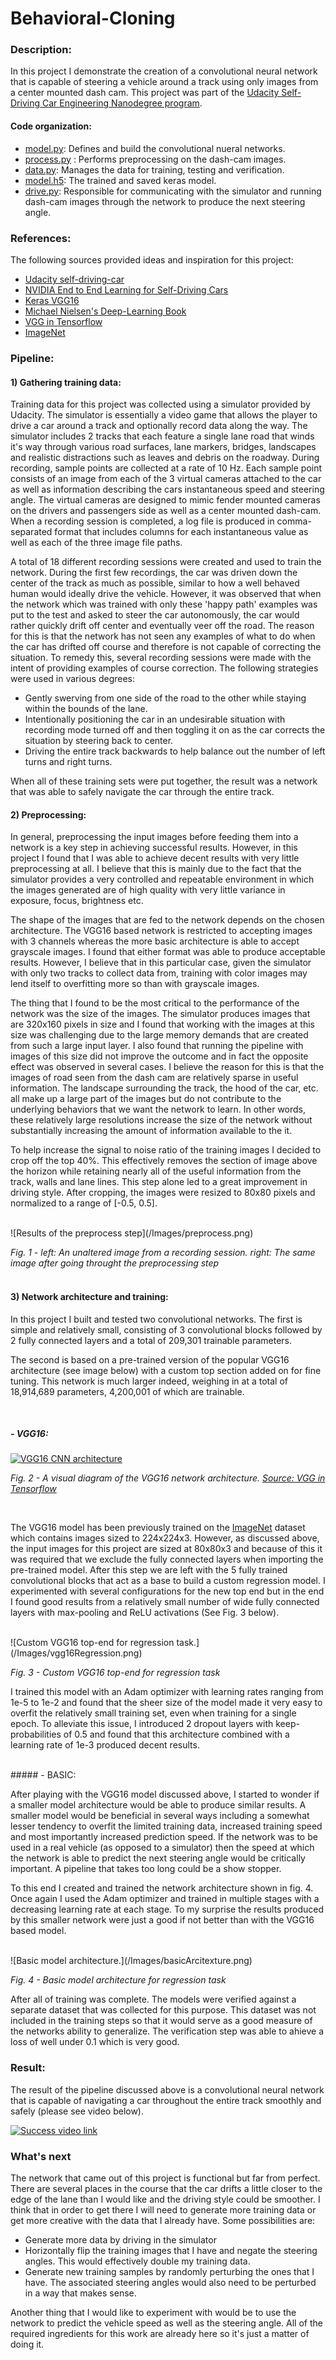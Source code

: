 # Behavioral-Cloning

### Description:
In this project I demonstrate the creation of a convolutional neural network that is capable of steering a vehicle around a track using only images from a center mounted dash cam. This project was part of the [Udacity Self-Driving Car Engineering Nanodegree program](https://www.udacity.com/course/self-driving-car-engineer-nanodegree--nd013).

#### Code organization:
- [model.py](./model.py): Defines and build the convolutional nueral networks.
- [process.py](./process.py) : Performs preprocessing on the dash-cam images.
- [data.py](./data.py): Manages the data for training, testing and verification.
- [model.h5](./model.h5): The trained and saved keras model.
- [drive.py](./drive.py): Responsible for communicating with the simulator and running dash-cam images through the network to produce the next steering angle.

### References:
The following sources provided ideas and inspiration for this project:

- [Udacity self-driving-car](https://github.com/udacity/self-driving-car)
- [NVIDIA End to End Learning for Self-Driving Cars](https://arxiv.org/pdf/1604.07316v1.pdf)
- [Keras VGG16](https://keras.io/applications/)
- [Michael Nielsen's Deep-Learning Book](http://neuralnetworksanddeeplearning.com/chap3.html)
- [VGG in Tensorflow](https://www.cs.toronto.edu/~frossard/post/vgg16/)
- [ImageNet](http://www.image-net.org)

### Pipeline:

#### 1) Gathering training data:
Training data for this project was collected using a simulator provided by Udacity. The simulator is essentially a video game that allows the player to drive a car around a track and optionally record data along the way. The simulator includes 2 tracks that each feature a single lane road that winds it's way through various road surfaces, lane markers, bridges, landscapes and realistic distractions such as leaves and debris on the roadway. During recording, sample points are collected at a rate of 10 Hz. Each sample point consists of an image from each of the 3 virtual cameras attached to the car as well as information describing the cars instantaneous speed and steering angle. The virtual cameras are designed to mimic fender mounted cameras on the drivers and passengers side as well as a center mounted dash-cam. When a recording session is completed, a log file is produced in comma-separated format that includes columns for each instantaneous value as well as each of the three image file paths.

A total of 18 different recording sessions were created and used to train the network. During the first few recordings, the car was driven down the center of the track as much as possible, similar to how a well behaved human would ideally drive the vehicle. However, it was observed that when the network which was trained with only these 'happy path' examples was put to the test and asked to steer the car autonomously, the car would rather quickly drift off center and eventually veer off the road. The reason for this is that the network has not seen any examples of what to do when the car has drifted off course and therefore is not capable of correcting the situation. To remedy this, several recording sessions were made with the intent of providing examples of course correction. The following strategies were used in various degrees:

- Gently swerving from one side of the road to the other while staying within the bounds of the lane. 
- Intentionally positioning the car in an undesirable situation with recording mode turned off and then toggling it on as the car corrects the situation by steering back to center. 
- Driving the entire track backwards to help balance out the number of left turns and right turns.  
 
When all of these training sets were put together, the result was a network that was able to safely navigate the car through the entire track.

#### 2) Preprocessing:
In general, preprocessing the input images before feeding them into a network is a key step in achieving successful results. However, in this project I found that I was able to achieve decent results with very little preprocessing at all. I believe that this is mainly due to the fact that the simulator provides a very controlled and repeatable environment in which the images generated are of high quality with very little variance in exposure, focus, brightness etc. 
 
The shape of the images that are fed to the network depends on the chosen architecture. The VGG16 based network is restricted to accepting images with 3 channels whereas the more basic architecture is able to accept grayscale images. I found that either format was able to produce acceptable results. However, I believe that in this particular case, given the simulator with only two tracks to collect data from, training with color images may lend itself to overfitting more so than with grayscale images.  
 
The thing that I found to be the most critical to the performance of the network was the size of the images. The simulator produces images that are 320x160 pixels in size and I found that working with the images at this size was challenging due to the large memory demands that are created from such a large input layer. I also found that running the pipeline with images of this size did not improve the outcome and in fact the opposite effect was observed in several cases. I believe the reason for this is that the images of road seen from the dash cam are relatively sparse in useful information. The landscape surrounding the track, the hood of the car, etc. all make up a large part of the images but do not contribute to the underlying behaviors that we want the network to learn. In other words, these relatively large resolutions increase the size of the network without substantially increasing the amount of information available to the it.  
 
To help increase the signal to noise ratio of the training images I decided to crop off the top 40%. This effectively removes the section of image above the horizon while retaining nearly all of the useful information from the track, walls and lane lines. This step alone led to a great improvement in driving style. After cropping, the images were resized to 80x80 pixels and normalized to a range of [-0.5, 0.5].

<br />
![Results of the preprocess step](/Images/preprocess.png)

*Fig. 1 - left: An unaltered image from a recording session. right: The same image after going throught the preprocessing step*
<br />
<br />

#### 3) Network architecture and training:

In this project I built and tested two convolutional networks. The first is simple and relatively small, consisting of 3 convolutional blocks followed by 2 fully connected layers and a total of 209,301 trainable parameters.

The second is based on a pre-trained version of the popular VGG16 architecture (see image below) with a custom top section added on for fine tuning. This network is much larger indeed, weighing in at a total of 18,914,689 parameters, 4,200,001 of which are trainable.

<br />

##### - VGG16:

[![VGG16 CNN architecture](https://www.cs.toronto.edu/~frossard/post/vgg16/vgg16.png)](https://www.cs.toronto.edu/~frossard/post/vgg16/)

*Fig. 2 - A visual diagram of the VGG16 network architecture. [Source: VGG in Tensorflow](https://www.cs.toronto.edu/~frossard/post/vgg16/)*

<br />

The VGG16 model has been previously trained on the [ImageNet](http://www.image-net.org) dataset which contains images sized to 224x224x3. However, as discussed above, the input images for this project are sized at 80x80x3 and because of this it was required that we exclude the fully connected layers when importing the pre-trained model. After this step we are left with the 5 fully trained convolutional blocks that act as a base to build a custom regression model. I experimented with several configurations for the new top end but in the end I found good results from a relatively small number of wide fully connected layers with max-pooling and ReLU activations (See Fig. 3 below). 

<br />
![Custom VGG16 top-end for regression task.](/Images/vgg16Regression.png)

*Fig. 3 - Custom VGG16 top-end for regression task*
<br />

I trained this model with an Adam optimizer with learning rates ranging from 1e-5 to 1e-2 and found that the sheer size of the model made it very easy to overfit the relatively small training set, even when training for a single epoch. To alleviate this issue, I introduced 2 dropout layers with keep-probabilities of 0.5 and found that this architecture combined with a learning rate of 1e-3 produced decent results.  

<br />
##### - BASIC:

After playing with the VGG16 model discussed above, I started to wonder if a smaller model architecture would be able to produce similar results. A smaller model would be beneficial in several ways including a somewhat lesser tendency to overfit the limited training data, increased training speed and most importantly increased prediction speed. If the network was to be used in a real vehicle (as opposed to a simulator) then the speed at which the network is able to predict the next steering angle would be critically important. A pipeline that takes too long could be a show stopper. 
 
To this end I created and trained the network architecture shown in fig. 4. Once again I used the Adam optimizer and trained in multiple stages with a decreasing learning rate at each stage. To my surprise the results produced by this smaller network were just a good if not better than with the VGG16 based model. 
 

<br />
![Basic model architecture.](/Images/basicArcitexture.png)

*Fig. 4 - Basic model architecture for regression task*
<br />

After all of training was complete. The models were verified against a separate dataset that was collected for this purpose. This dataset was not included in the training steps so that it would serve as a good measure of the networks ability to generalize. The verification step was able to ahieve a loss of well under 0.1 which is very good.


### Result:

The result of the pipeline discussed above is a convolutional neural network that is capable of navigating a car throughout the entire track smoothly and safely (please see video below).

[![Success video link](/Images/successVideoThumbnail.png?raw=true)](https://youtu.be/_oy2a1zdvNk "Behavioral cloning success!")

### What's next

The network that came out of this project is functional but far from perfect. There are several places in the course that the car drifts a little closer to the edge of the lane than I would like and the driving style could be smoother. I think that in order to get there I will need to generate more training data or get more creative with the data that I already have. Some possibilities are: 
 
- Generate more data by driving in the simulator 
- Horizontally flip the training images that I have and negate the steering angles. This would effectively double my training data. 
- Generate new training samples by randomly perturbing the ones that I have. The associated steering angles would also need to be perturbed in a way that makes sense. 
 
Another thing that I would like to experiment with would be to use the network to predict the vehicle speed as well as the steering angle. All of the required ingredients for this work are already here so it's just a matter of doing it. 
 
